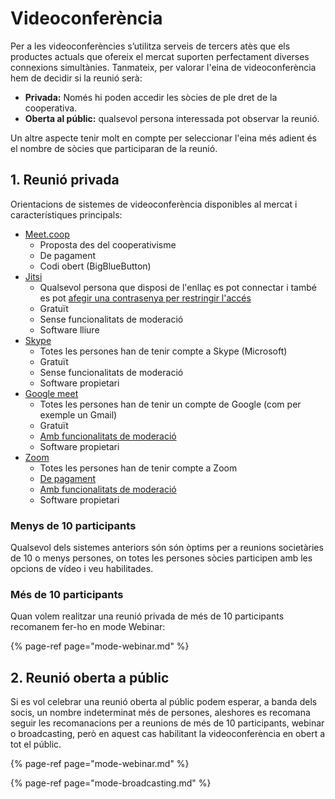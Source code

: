 # Videoconferència

Per a les videoconferències s’utilitza serveis de tercers atès que els productes actuals que ofereix el mercat suporten perfectament diverses connexions simultànies. Tanmateix, per valorar l'eina de videoconferència hem de decidir si la reunió serà:

* **Privada:** Només hi poden accedir les sòcies de ple dret de la cooperativa. 
* **Oberta al públic:** qualsevol persona interessada pot observar la reunió.

Un altre aspecte tenir molt en compte per seleccionar l'eina més adient és el nombre de sòcies que participaran de la reunió.

## 1. Reunió privada

Orientacions de sistemes de videoconferència disponibles al mercat i característiques principals:

* [Meet.coop](https://www.org.meet.coop/)
  * Proposta des del cooperativisme
  * De pagament
  * Codi obert \(BigBlueButton\)
* [Jitsi](https://meet.jit.si/)
  * Qualsevol persona que disposi de l'enllaç es pot connectar i també es pot [afegir una contrasenya per restringir l'accés](https://jitsi.github.io/handbook/docs/faq#_3-add-a-password-to-the-room_)
  * Gratuït
  * Sense funcionalitats de moderació
  * Software lliure
* [Skype](https://www.skype.com/es/) 
  * Totes les persones han de tenir compte a Skype \(Microsoft\)
  * Gratuït
  * Sense funcionalitats de moderació
  * Software propietari
* [Google meet](https://meet.google.com/)
  * Totes les persones han de tenir un compte de Google \(com per exemple un Gmail\)
  * Gratuït
  * [Amb funcionalitats de moderació](https://support.google.com/meet/answer/7501121) 
  * Software propietari
* [Zoom](https://zoom.us/)
  * Totes les persones han de tenir compte a Zoom
  * [De pagament](https://zoom.us/pricing)
  * [Amb funcionalitats de moderació](https://support.zoom.us/hc/es/articles/201362603-Host-and-Co-Host-Controls-in-a-Meeting)
  * Software propietari

### Menys de 10 participants

Qualsevol dels sistemes anteriors són són òptims per a reunions societàries de 10 o menys persones, on totes les persones sòcies participen amb les opcions de vídeo i veu habilitades.

### Més de 10 participants

Quan volem realitzar una reunió privada de més de 10 participants recomanem fer-ho en mode Webinar:

{% page-ref page="mode-webinar.md" %}

## 2. Reunió oberta a públic

Si es vol celebrar una reunió oberta al públic podem esperar, a banda dels socis, un nombre indeterminat més de persones, aleshores es recomana seguir les recomanacions per a reunions de més de 10 participants, webinar o broadcasting, però en aquest cas habilitant la videoconferència en obert a tot el públic.

{% page-ref page="mode-webinar.md" %}

{% page-ref page="mode-broadcasting.md" %}

